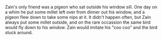 

Zain's only friend was a pigeon who sat outside his window sill. One day on a whim he put some millet left over from dinner out his window, and a pigeon flew down to take some nips at it. It didn't happen often, but Zain always put some millet outside, and on the rare occassion the same bird would fly down to his window. Zain would imitate his "coo coo" and the bird stuck around.